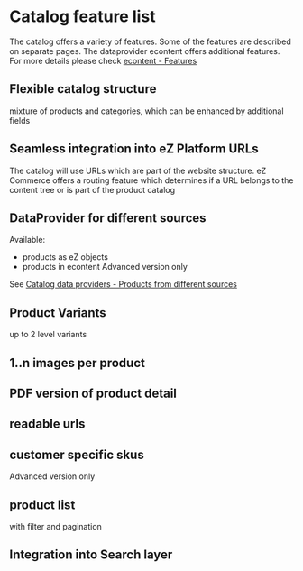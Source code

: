 # Catalog feature list

The catalog offers a variety of features. Some of the features are described on separate pages. The dataprovider econtent offers additional features. For more details please check [econtent - Features](../../econtent/econtent_features/econtent_features.md)

## Flexible catalog structure

mixture of products and categories, which can be enhanced by additional fields

## Seamless integration into eZ Platform URLs

The catalog will use URLs which are part of the website structure. eZ Commerce offers a routing feature which determines if a URL belongs to the content tree or is part of the product catalog

## DataProvider for different sources

Available:

- products as eZ objects
- products in econtent Advanced version only

See [Catalog data providers - Products from different sources](catalog_data_providers_products_from_different_sources.md)

## Product Variants

up to 2 level variants

## 1..n images per product

## PDF version of product detail

## readable urls

## customer specific skus

Advanced version only

## product list

with filter and pagination

## Integration into Search layer
